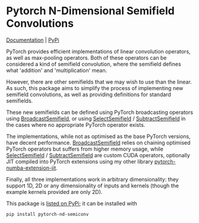 # Pytorch N-Dimensional Semifield Convolutions

[Documentation](https://p-adema.github.io/quadratic-conv/pytorch-nd-semiconv/docs.html)
| [PyPi](https://pypi.org/project/pytorch-nd-semiconv/)

PyTorch provides efficient implementations of linear convolution operators, as well
as max-pooling operators. Both of these operators can be considered a kind of
semifield convolution, where the semifield defines what 'addition' and 'multiplication'
mean.

However, there are other semifields that we may wish to use than the linear.
As such, this package aims to simplify the process of implementing new semifield
convolutions, as well as providing definitions for standard semifields.

These new semifields can be defined using PyTorch broadcasting operators using
[
BroadcastSemifield](https://p-adema.github.io/quadratic-conv/pytorch-nd-semiconv/docs.html#pytorch_nd_semiconv.BroadcastSemifield),
or using [
SelectSemifield](https://p-adema.github.io/quadratic-conv/pytorch-nd-semiconv/docs.html#pytorch_nd_semiconv.SelectSemifield)
/ [
SubtractSemifield](https://p-adema.github.io/quadratic-conv/pytorch-nd-semiconv/docs.html#pytorch_nd_semiconv.SubtractSemifield)
in the cases where no appropriate PyTorch operator exists.

The implementations, while not as optimised as the base PyTorch versions,
have decent performance. [
BroadcastSemifield](https://p-adema.github.io/quadratic-conv/pytorch-nd-semiconv/docs.html#pytorch_nd_semiconv.BroadcastSemifield)
relies on chaining optimised
PyTorch operators but suffers from higher memory usage, while [
SelectSemifield](https://p-adema.github.io/quadratic-conv/pytorch-nd-semiconv/docs.html#pytorch_nd_semiconv.SelectSemifield)
/ [
SubtractSemifield](https://p-adema.github.io/quadratic-conv/pytorch-nd-semiconv/docs.html#pytorch_nd_semiconv.SubtractSemifield)
are custom CUDA operators, optionally JIT compiled into PyTorch
extensions using my other library [
pytorch-numba-extension-jit](https://p-adema.github.io/quadratic-conv/pytorch-numba-extension-jit/docs.html).

Finally, all three implementations work in arbitrary dimensionality: they support 1D,
2D or any dimensionality of inputs and kernels (though the example kernels provided
are only 2D).

This package is [listed on PyPi](https://pypi.org/project/pytorch-nd-semiconv/);
it can be installed with

`pip install pytorch-nd-semiconv`
